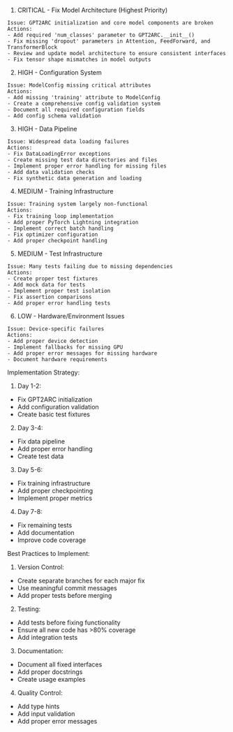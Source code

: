 
1. CRITICAL - Fix Model Architecture (Highest Priority)
```
Issue: GPT2ARC initialization and core model components are broken
Actions:
- Add required 'num_classes' parameter to GPT2ARC.__init__()
- Fix missing 'dropout' parameters in Attention, FeedForward, and TransformerBlock
- Review and update model architecture to ensure consistent interfaces
- Fix tensor shape mismatches in model outputs
```

2. HIGH - Configuration System
```
Issue: ModelConfig missing critical attributes
Actions:
- Add missing 'training' attribute to ModelConfig
- Create a comprehensive config validation system
- Document all required configuration fields
- Add config schema validation
```

3. HIGH - Data Pipeline
```
Issue: Widespread data loading failures
Actions:
- Fix DataLoadingError exceptions
- Create missing test data directories and files
- Implement proper error handling for missing files
- Add data validation checks
- Fix synthetic data generation and loading
```

4. MEDIUM - Training Infrastructure
```
Issue: Training system largely non-functional
Actions:
- Fix training loop implementation
- Add proper PyTorch Lightning integration
- Implement correct batch handling
- Fix optimizer configuration
- Add proper checkpoint handling
```

5. MEDIUM - Test Infrastructure
```
Issue: Many tests failing due to missing dependencies
Actions:
- Create proper test fixtures
- Add mock data for tests
- Implement proper test isolation
- Fix assertion comparisons
- Add proper error handling tests
```

6. LOW - Hardware/Environment Issues
```
Issue: Device-specific failures
Actions:
- Add proper device detection
- Implement fallbacks for missing GPU
- Add proper error messages for missing hardware
- Document hardware requirements
```

Implementation Strategy:

1. Day 1-2:
- Fix GPT2ARC initialization
- Add configuration validation
- Create basic test fixtures

2. Day 3-4:
- Fix data pipeline
- Add proper error handling
- Create test data

3. Day 5-6:
- Fix training infrastructure
- Add proper checkpointing
- Implement proper metrics

4. Day 7-8:
- Fix remaining tests
- Add documentation
- Improve code coverage

Best Practices to Implement:

1. Version Control:
- Create separate branches for each major fix
- Use meaningful commit messages
- Add proper tests before merging

2. Testing:
- Add tests before fixing functionality
- Ensure all new code has >80% coverage
- Add integration tests

3. Documentation:
- Document all fixed interfaces
- Add proper docstrings
- Create usage examples

4. Quality Control:
- Add type hints
- Add input validation
- Add proper error messages
